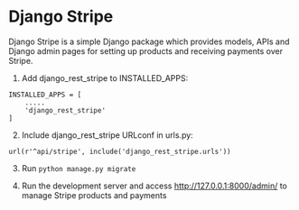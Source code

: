 # Django Stripe

Django Stripe is a simple Django package which provides models, APIs and Django admin pages for setting up products and receiving payments over Stripe.

1. Add django_rest_stripe to INSTALLED_APPS:
```
INSTALLED_APPS = [
    .....
    'django_rest_stripe'
]
```
2. Include django_rest_stripe URLconf in urls.py:
```
url(r'^api/stripe', include('django_rest_stripe.urls'))
```
3. Run `python manage.py migrate`

4. Run the development server and access http://127.0.0.1:8000/admin/ to manage Stripe products and payments
